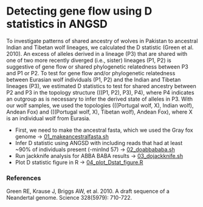 # Detecting gene flow using D statistics in ANGSD 

To investigate patterns of shared ancestry of wolves in Pakistan to ancestral Indian and Tibetan wolf lineages, we calculated the D statistic (Green et al. 2010). An excess of alleles derived in a lineage (P3) that are shared with one of two more recently diverged (i.e., sister) lineages (P1, P2) is suggestive of gene flow or shared phylogenetic relatedness between P3 and P1 or P2. To test for gene flow and/or phylogenetic relatedness between Eurasian wolf individuals (P1, P2) and the Indian and Tibetan lineages (P3), we estimated D statistics to test for shared ancestry between P2 and P3 in the topology structure (((P1, P2), P3), P4), where P4 indicates an outgroup as is necessary to infer the derived state of alleles in P3. With our wolf samples, we used the topologies (((Portugal wolf, X), Indian wolf), Andean Fox) and (((Portugal wolf, X), Tibetan wolf), Andean Fox), where X is an individual wolf from Eurasia. 

- First, we need to make the ancestral fasta, which we used the Gray fox genome -> [01_makeancestralfasta.sh](/03_GeneFlow/01_makeancestralfasta.sh)
- Infer D statistic using ANGSD with including reads that had at least ~90% of individuals present (-minInd 57) -> [02_doabbababa.sh](/03_GeneFlow/02_doabbababa.sh)
- Run jackknife analysis for ABBA BABA results -> [03_dojackknife.sh](/03_GeneFlow/03_dojackknife.sh)
- Plot D statistic figure in R -> [04_plot_Dstat_figure.R](/03_GeneFlow/04_plot_Dstat_figure.R)

### References 

Green RE, Krause J, Briggs AW, et al. 2010. A draft sequence of a Neandertal genome. Science 328(5979): 710-722. 

